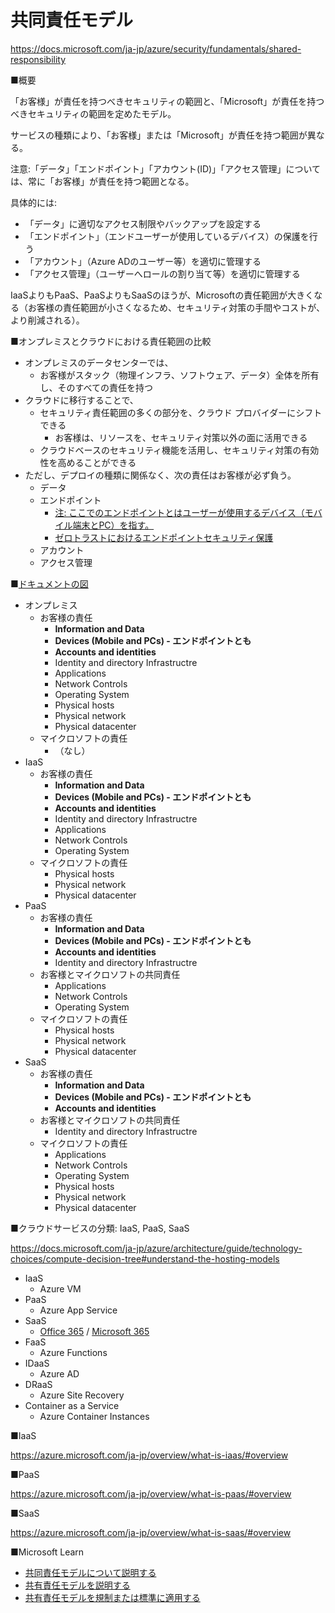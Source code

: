 # 共同責任モデル

https://docs.microsoft.com/ja-jp/azure/security/fundamentals/shared-responsibility

■概要

「お客様」が責任を持つべきセキュリティの範囲と、「Microsoft」が責任を持つべきセキュリティの範囲を定めたモデル。

サービスの種類により、「お客様」または「Microsoft」が責任を持つ範囲が異なる。

注意:「データ」「エンドポイント」「アカウント(ID)」「アクセス管理」については、常に「お客様」が責任を持つ範囲となる。

具体的には:

- 「データ」に適切なアクセス制限やバックアップを設定する
- 「エンドポイント」（エンドユーザーが使用しているデバイス）の保護を行う
- 「アカウント」（Azure ADのユーザー等）を適切に管理する
- 「アクセス管理」（ユーザーへロールの割り当て等）を適切に管理する

IaaSよりもPaaS、PaaSよりもSaaSのほうが、Microsoftの責任範囲が大きくなる（お客様の責任範囲が小さくなるため、セキュリティ対策の手間やコストが、より削減される）。

■オンプレミスとクラウドにおける責任範囲の比較

- オンプレミスのデータセンターでは、
  - お客様がスタック（物理インフラ、ソフトウェア、データ）全体を所有し、そのすべての責任を持つ
- クラウドに移行することで、
  - セキュリティ責任範囲の多くの部分を、クラウド プロバイダーにシフトできる
    - お客様は、リソースを、セキュリティ対策以外の面に活用できる
  - クラウドベースのセキュリティ機能を活用し、セキュリティ対策の有効性を高めることができる
- ただし、デプロイの種類に関係なく、次の責任はお客様が必ず負う。
  - データ
  - エンドポイント 
    - [注: ここでのエンドポイントとはユーザーが使用するデバイス（モバイル端末とPC）を指す。](https://docs.microsoft.com/en-us/learn/modules/describe-security-concepts-methodologies/3-describe-shared-responsibility-model)
    - [ゼロトラストにおけるエンドポイントセキュリティ保護](https://docs.microsoft.com/ja-jp/security/zero-trust/deploy/endpoints)
  - アカウント
  - アクセス管理

■[ドキュメントの図](https://docs.microsoft.com/ja-jp/azure/security/fundamentals/shared-responsibility#division-of-responsibility)

- オンプレミス
  - お客様の責任 
    - **Information and Data**
    - **Devices (Mobile and PCs) - エンドポイントとも**
    - **Accounts and identities**
    - Identity and directory Infrastructre
    - Applications
    - Network Controls
    - Operating System
    - Physical hosts
    - Physical network
    - Physical datacenter
  - マイクロソフトの責任
    - （なし）
- IaaS
  - お客様の責任 
    - **Information and Data**
    - **Devices (Mobile and PCs) - エンドポイントとも**
    - **Accounts and identities**
    - Identity and directory Infrastructre
    - Applications
    - Network Controls
    - Operating System
  - マイクロソフトの責任
    - Physical hosts
    - Physical network
    - Physical datacenter
- PaaS
  - お客様の責任 
    - **Information and Data**
    - **Devices (Mobile and PCs) - エンドポイントとも**
    - **Accounts and identities**
    - Identity and directory Infrastructre
  - お客様とマイクロソフトの共同責任 
    - Applications
    - Network Controls
    - Operating System
  - マイクロソフトの責任
    - Physical hosts
    - Physical network
    - Physical datacenter
- SaaS
  - お客様の責任 
    - **Information and Data**
    - **Devices (Mobile and PCs) - エンドポイントとも**
    - **Accounts and identities**
  - お客様とマイクロソフトの共同責任 
    - Identity and directory Infrastructre
  - マイクロソフトの責任
    - Applications
    - Network Controls
    - Operating System
    - Physical hosts
    - Physical network
    - Physical datacenter


■クラウドサービスの分類: IaaS, PaaS, SaaS

https://docs.microsoft.com/ja-jp/azure/architecture/guide/technology-choices/compute-decision-tree#understand-the-hosting-models

- IaaS
  - Azure VM
- PaaS
  - Azure App Service
- SaaS
  - [Office 365](https://www.microsoft.com/ja-jp/microsoft-365/enterprise/compare-office-365-plans) / [Microsoft 365](https://www.microsoft.com/ja-jp/microsoft-365/compare-microsoft-365-enterprise-plans)
- FaaS
  - Azure Functions
- IDaaS
  - Azure AD
- DRaaS
  - Azure Site Recovery
- Container as a Service
  - Azure Container Instances

■IaaS

https://azure.microsoft.com/ja-jp/overview/what-is-iaas/#overview

■PaaS

https://azure.microsoft.com/ja-jp/overview/what-is-paas/#overview

■SaaS

https://azure.microsoft.com/ja-jp/overview/what-is-saas/#overview

■Microsoft Learn

- [共同責任モデルについて説明する](https://docs.microsoft.com/ja-jp/learn/modules/describe-security-concepts-methodologies/3-describe-shared-responsibility-model)
- [共有責任モデルを説明する](https://docs.microsoft.com/ja-jp/learn/modules/compmgmt-learn-concepts/explain-model)
- [共有責任モデルを規制または標準に適用する](https://docs.microsoft.com/ja-jp/learn/modules/compmgmt-learn-concepts/apply-model)